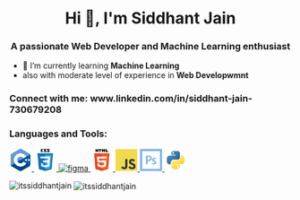 <h1 align="center">Hi 👋,  I'm Siddhant Jain</h1>
<h3 align="center">A passionate Web Developer and Machine Learning enthusiast</h3>

<!-- <p align="left"> <img src="https://komarev.com/ghpvc/?username=itssiddhantjain&label=Profile%20views&color=0e75b6&style=flat" alt="itssiddhantjain" /> </p> -->

- 🔭 I’m currently learning **Machine Learning**
- also with moderate level of experience in **Web Developwmnt**

<h3 align="left">Connect with me: www.linkedin.com/in/siddhant-jain-730679208</h3>
<p align="left">
</p>

<h3 align="left">Languages and Tools:</h3>
<p align="left"> <a href="https://www.w3schools.com/cpp/" target="_blank" rel="noreferrer"> <img src="https://raw.githubusercontent.com/devicons/devicon/master/icons/cplusplus/cplusplus-original.svg" alt="cplusplus" width="40" height="40"/> </a> <a href="https://www.w3schools.com/css/" target="_blank" rel="noreferrer"> <img src="https://raw.githubusercontent.com/devicons/devicon/master/icons/css3/css3-original-wordmark.svg" alt="css3" width="40" height="40"/> </a> <a href="https://www.figma.com/" target="_blank" rel="noreferrer"> <img src="https://www.vectorlogo.zone/logos/figma/figma-icon.svg" alt="figma" width="40" height="40"/> </a> <a href="https://www.w3.org/html/" target="_blank" rel="noreferrer"> <img src="https://raw.githubusercontent.com/devicons/devicon/master/icons/html5/html5-original-wordmark.svg" alt="html5" width="40" height="40"/> </a> <a href="https://developer.mozilla.org/en-US/docs/Web/JavaScript" target="_blank" rel="noreferrer"> <img src="https://raw.githubusercontent.com/devicons/devicon/master/icons/javascript/javascript-original.svg" alt="javascript" width="40" height="40"/> </a> <a href="https://www.photoshop.com/en" target="_blank" rel="noreferrer"> <img src="https://raw.githubusercontent.com/devicons/devicon/master/icons/photoshop/photoshop-line.svg" alt="photoshop" width="40" height="40"/> </a> <a href="https://www.python.org" target="_blank" rel="noreferrer"> <img src="https://raw.githubusercontent.com/devicons/devicon/master/icons/python/python-original.svg" alt="python" width="40" height="40"/> </a> </p>

<p><img align="left" src="https://github-readme-stats.vercel.app/api/top-langs?username=itssiddhantjain&show_icons=true&locale=en&layout=compact" alt="itssiddhantjain" /></p>

<p>&nbsp;<img align="center" src="https://github-readme-stats.vercel.app/api?username=itssiddhantjain&show_icons=true&locale=en" alt="itssiddhantjain" /></p>
